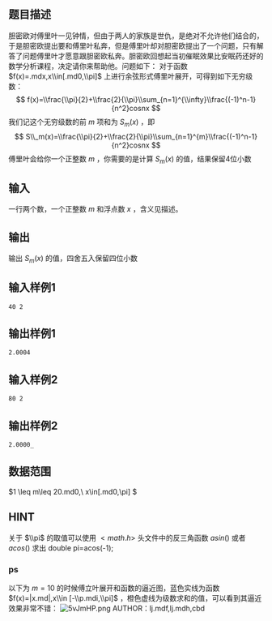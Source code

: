 ## 题目描述
胆密欧对傅里叶一见钟情，但由于两人的家族是世仇，是绝对不允许他们结合的，于是胆密欧提出要和傅里叶私奔，但是傅里叶却对胆密欧提出了一个问题，只有解答了问题傅里叶才愿意跟胆密欧私奔。胆密欧回想起当初催眠效果比安眠药还好的数学分析课程，决定请你来帮助他。问题如下：
对于函数 $f(x)=.mdx,x\\in[.md0,\\pi]$ 上进行余弦形式傅里叶展开，可得到如下无穷级数：
$$
f(x)=\\frac{\\pi}{2}+\\frac{2}{\\pi}\\sum_{n=1}^{\\infty}\\frac{(-1)^n-1}{n^2}cosnx
$$
我们记这个无穷级数的前 $m$ 项和为 $S_m(x)$ ，即
$$
S\\_m(x)=\\frac{\\pi}{2}+\\frac{2}{\\pi}\\sum_{n=1}^{m}\\frac{(-1)^n-1}{n^2}cosnx
$$
傅里叶会给你一个正整数 $m$ ，你需要的是计算 $S_m(x)$ 的值，结果保留4位小数
## 输入
一行两个数，一个正整数 $m$ 和浮点数 $x$ ，含义见描述。
## 输出
输出 $S_m(x)$ 的值，四舍五入保留四位小数
## 输入样例1
    40 2
## 输出样例1
    2.0004
## 输入样例2
    80 2
## 输出样例2
    2.0000_
## 数据范围
$1 \\leq m\\leq 20.md0,\\ x\\in[.md0,\\pi] $
## HINT
关于 $\\pi$ 的取值可以使用 $<math.h>$ 头文件中的反三角函数 $asin()$ 或者 $acos()$ 求出
    double pi=acos(-1);
### ps
以下为 $m=10$ 的时候傅立叶展开和函数的逼近图，蓝色实线为函数 $f(x)=|x.md|,x\\in [-\\p.mdi,\\pi]$ ，橙色虚线为级数求和的值，可以看到其逼近效果非常不错：
![5vJmHP.png](https://z3.ax1x.com/2021/10/29/5vJmHP.png)
AUTHOR：lj.mdf,lj.mdh,cbd